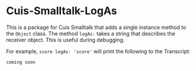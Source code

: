 # Cuis-Smalltalk-LogAs

This is a package for Cuis Smalltalk that adds
a single instance method to the `Object` class.
The method `logAs:` takes a string that describes the receiver object.
This is useful during debugging.

For example, `score logAs: 'score'` will print the following to the Transcript:

```text
coming soon
```
